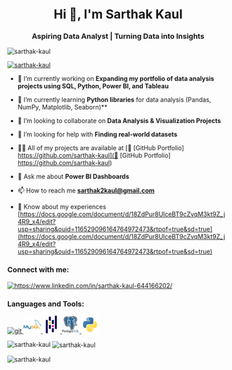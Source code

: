 <h1 align="center">Hi 👋, I'm Sarthak Kaul</h1>
<h3 align="center">Aspiring Data Analyst | Turning Data into Insights</h3>

<p align="left"> <img src="https://komarev.com/ghpvc/?username=sarthak-kaul&label=Profile%20views&color=0e75b6&style=flat" alt="sarthak-kaul" /> </p>

<p align="left"> <a href="https://github.com/ryo-ma/github-profile-trophy"><img src="https://github-profile-trophy.vercel.app/?username=sarthak-kaul" alt="sarthak-kaul" /></a> </p>

- 🔭 I’m currently working on **Expanding my portfolio of data analysis projects using SQL, Python, Power BI, and Tableau**

- 🌱 I’m currently learning **Python libraries** for data analysis (Pandas, NumPy, Matplotlib, Seaborn)**

- 👯 I’m looking to collaborate on **Data Analysis & Visualization Projects**

- 🤝 I’m looking for help with **Finding real-world datasets**

- 👨‍💻 All of my projects are available at [🔗 [GitHub Portfolio] https://github.com/sarthak-kaul](🔗 [GitHub Portfolio] https://github.com/sarthak-kaul)

- 💬 Ask me about **Power BI Dashboards**

- 📫 How to reach me **sarthak2kaul@gmail.com**

- 📄 Know about my experiences [https://docs.google.com/document/d/18ZdPur8UlceBT9cZvqM3kt9Z_j4R9_x4/edit?usp=sharing&ouid=116529096164764972473&rtpof=true&sd=true](https://docs.google.com/document/d/18ZdPur8UlceBT9cZvqM3kt9Z_j4R9_x4/edit?usp=sharing&ouid=116529096164764972473&rtpof=true&sd=true)

<h3 align="left">Connect with me:</h3>
<p align="left">
<a href="https://linkedin.com/in/https://www.linkedin.com/in/sarthak-kaul-644166202/" target="blank"><img align="center" src="https://raw.githubusercontent.com/rahuldkjain/github-profile-readme-generator/master/src/images/icons/Social/linked-in-alt.svg" alt="https://www.linkedin.com/in/sarthak-kaul-644166202/" height="30" width="40" /></a>
</p>

<h3 align="left">Languages and Tools:</h3>
<p align="left"> <a href="https://git-scm.com/" target="_blank" rel="noreferrer"> <img src="https://www.vectorlogo.zone/logos/git-scm/git-scm-icon.svg" alt="git" width="40" height="40"/> </a> <a href="https://www.mysql.com/" target="_blank" rel="noreferrer"> <img src="https://raw.githubusercontent.com/devicons/devicon/master/icons/mysql/mysql-original-wordmark.svg" alt="mysql" width="40" height="40"/> </a> <a href="https://pandas.pydata.org/" target="_blank" rel="noreferrer"> <img src="https://raw.githubusercontent.com/devicons/devicon/2ae2a900d2f041da66e950e4d48052658d850630/icons/pandas/pandas-original.svg" alt="pandas" width="40" height="40"/> </a> <a href="https://www.postgresql.org" target="_blank" rel="noreferrer"> <img src="https://raw.githubusercontent.com/devicons/devicon/master/icons/postgresql/postgresql-original-wordmark.svg" alt="postgresql" width="40" height="40"/> </a> <a href="https://www.python.org" target="_blank" rel="noreferrer"> <img src="https://raw.githubusercontent.com/devicons/devicon/master/icons/python/python-original.svg" alt="python" width="40" height="40"/> </a> </p>

<p><img align="left" src="https://github-readme-stats.vercel.app/api/top-langs?username=sarthak-kaul&show_icons=true&locale=en&layout=compact" alt="sarthak-kaul" /></p>

<p>&nbsp;<img align="center" src="https://github-readme-stats.vercel.app/api?username=sarthak-kaul&show_icons=true&locale=en" alt="sarthak-kaul" /></p>

<p><img align="center" src="https://github-readme-streak-stats.herokuapp.com/?user=sarthak-kaul&" alt="sarthak-kaul" /></p>
